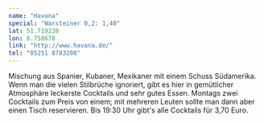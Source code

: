 ```yaml
---
name: "Havana"
special: "Warsteiner 0,2: 1,40"
lat: 51.719238
lon: 8.758678
link: "http://www.havana.de/"
tel: "05251 8783208"
---
```

Mischung aus Spanier, Kubaner, Mexikaner mit einem Schuss Südamerika. Wenn man die vielen Stilbrüche ignoriert, gibt es hier in gemütlicher Atmosphäre leckerste Cocktails und sehr gutes Essen. Montags zwei Cocktails zum Preis von einem; mit mehreren Leuten sollte man dann aber einen Tisch reservieren. Bis 19:30 Uhr gibt's alle Cocktails für 3,70 Euro.
